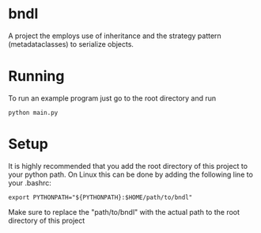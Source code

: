 bndl
====
A project the employs use of inheritance and the strategy pattern (metadataclasses) to serialize objects.

Running
=======
To run an example program just go to the root directory and run

	python main.py

Setup
=====
It is highly recommended that you add the root directory of this project to your python path. On Linux this can be done by adding the following line to your .bashrc:

    export PYTHONPATH="${PYTHONPATH}:$HOME/path/to/bndl"

Make sure to replace the "path/to/bndl" with the actual path to the root directory of this project
